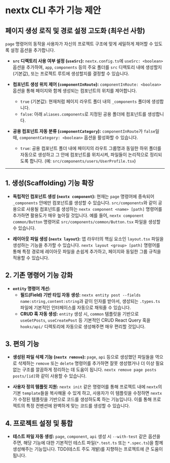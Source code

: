# nextx CLI 추가 기능 제안

## 페이지 생성 로직 및 경로 설정 고도화 (최우선 사항)

`page` 명령어의 동작을 사용자가 자신의 프로젝트 구조에 맞게 세밀하게 제어할 수 있도록 설정 옵션을 추가합니다.

-   **`src` 디렉토리 사용 여부 설정 (`useSrc`):**
    `nextx.config.ts`에 `useSrc: <boolean>` 옵션을 추가하여, `app`, `components` 등의 주요 폴더를 `src` 디렉토리 내에 생성할지(기본값), 또는 프로젝트 루트에 생성할지를 결정할 수 있습니다.

-   **컴포넌트 생성 위치 제어 (`componentInRoute`):**
    `componentInRoute: <boolean>` 옵션을 통해 페이지와 함께 생성되는 컴포넌트의 위치를 제어합니다.
    -   `true` (기본값): 현재처럼 페이지 라우트 폴더 내의 `_components` 폴더에 생성합니다.
    -   `false`: 아래 `aliases.components`로 지정된 공용 폴더에 컴포넌트를 생성합니다.

-   **공용 컴포넌트 자동 분류 (`componentCategory`):**
    `componentInRoute`가 `false`일 때, `componentCategory: <boolean>` 옵션을 활성화할 수 있습니다.
    -   `true`: 공용 컴포넌트 폴더 내에 페이지의 라우트 그룹명과 동일한 하위 폴더를 자동으로 생성하고 그 안에 컴포넌트를 위치시켜, 파일들이 논리적으로 정리되도록 합니다. (예: `src/components/users/UserProfile.tsx`)

---

## 1. 생성(Scaffolding) 기능 확장

-   **독립적인 컴포넌트 생성 (`nextx component`):**
    현재는 `page` 명령어에 종속되어 `_components` 안에만 컴포넌트를 생성할 수 있습니다. `src/components`와 같이 공용으로 사용될 컴포넌트를 생성하는 `nextx component <name> [path]` 명령어를 추가하면 활용도가 매우 높아질 것입니다. 예를 들어, `nextx component common/Button` 명령어로 `src/components/common/Button.tsx` 파일을 생성할 수 있습니다.

-   **레이아웃 파일 생성 (`nextx layout`):**
    앱 라우터의 핵심 요소인 `layout.tsx` 파일을 생성하는 기능을 추가할 수 있습니다. `nextx layout <group> [path]` 명령어를 통해 특정 경로에 레이아웃 파일을 손쉽게 추가하고, 페이지와 동일한 그룹 규칙을 적용할 수 있습니다.

## 2. 기존 명령어 기능 강화

-   **`entity` 명령어 개선:**
    -   **필드(Field) 기반 타입 자동 생성:** `nextx entity post --fields name:string,content:string`과 같이 인자를 받아서, 생성되는 `.types.ts` 파일에 기본적인 인터페이스를 자동으로 채워줄 수 있습니다.
    -   **CRUD 훅 자동 생성:** `entity` 생성 시, `common` 템플릿을 기반으로 `useGetPosts`, `useCreatePost` 등 기본적인 CRUD React Query 훅을 `hooks/api/` 디렉토리에 자동으로 생성해주면 매우 편리할 것입니다.

## 3. 편의 기능

-   **생성된 파일 삭제 기능 (`nextx remove`):**
    `page`, `api` 등으로 생성했던 파일들을 역으로 삭제하는 `remove` 또는 `delete` 명령어를 추가하면 잘못 생성했거나 더 이상 필요 없는 구조를 깔끔하게 정리하는 데 도움이 됩니다. `nextx remove page posts posts/[id]`와 같이 사용할 수 있습니다.

-   **사용자 정의 템플릿 지원:**
    `nextx init` 같은 명령어를 통해 프로젝트 내에 `nextx`의 기본 `template`들을 복사해올 수 있게 하고, 사용자가 이 템플릿을 수정하면 `nextx`가 수정된 템플릿을 기반으로 코드를 생성하도록 하는 기능입니다. 이를 통해 프로젝트의 특정 컨벤션에 완벽하게 맞는 코드를 생성할 수 있습니다.

## 4. 프로젝트 설정 및 통합

-   **테스트 파일 자동 생성:**
    `page`, `component`, `api` 생성 시 `--with-test` 같은 옵션을 주면, 해당 기능에 대한 기본적인 테스트 파일(`*.test.ts` 또는 `*.spec.ts`)을 함께 생성해주는 기능입니다. TDD(테스트 주도 개발)를 지향하는 프로젝트에 큰 도움이 됩니다.
